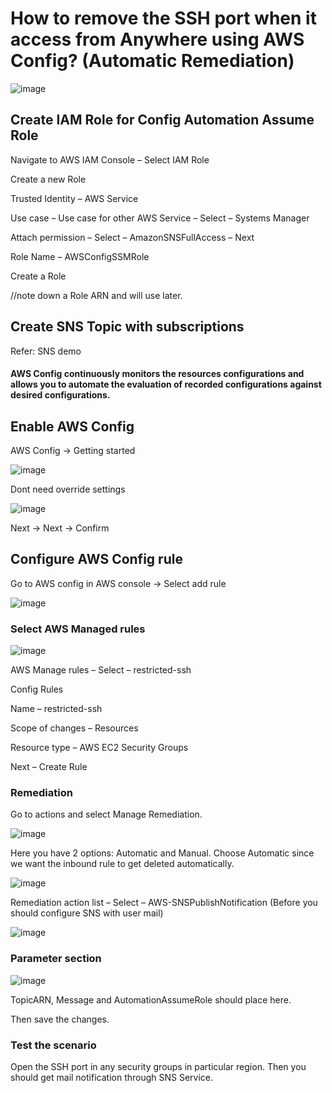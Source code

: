 # How to remove the SSH port when it access from Anywhere using AWS Config? (Automatic Remediation)

![image](https://github.com/kohlidevops/aws-config-to-notify-when-ssh-openend/assets/100069489/90e444fe-bb26-4219-b703-c1bcc3e15b83)

## Create IAM Role for Config Automation Assume Role 

Navigate to AWS IAM Console – Select IAM Role 

Create a new Role 

Trusted Identity – AWS Service 

Use case – Use case for other AWS Service – Select – Systems Manager 

Attach permission – Select – AmazonSNSFullAccess – Next 

Role Name – AWSConfigSSMRole 

Create a Role 

//note down a Role ARN and will use later. 

## Create SNS Topic with subscriptions 

Refer: SNS demo

#### AWS Config continuously monitors the resources configurations and allows you to automate the evaluation of recorded configurations against desired configurations. 

## Enable AWS Config

AWS Config -> Getting started

![image](https://github.com/kohlidevops/aws-config-to-notify-when-ssh-openend/assets/100069489/ece87655-851c-4f0b-9043-a71921fd79c0)

Dont need override settings

![image](https://github.com/kohlidevops/aws-config-to-notify-when-ssh-openend/assets/100069489/1031133a-6fd9-4024-830c-97a3abdbc521)

Next -> Next -> Confirm

## Configure AWS Config rule

Go to AWS config in AWS console -> Select add rule 

![image](https://github.com/kohlidevops/aws-config-to-notify-when-ssh-openend/assets/100069489/b1e1c972-dce8-4229-a087-429e2d3a82e8)

### Select AWS Managed rules 

![image](https://github.com/kohlidevops/aws-config-to-notify-when-ssh-openend/assets/100069489/219ead99-fa21-421e-8953-23e3997309a8)

AWS Manage rules – Select – restricted-ssh 

Config Rules 

Name – restricted-ssh 

Scope of changes – Resources 

Resource type – AWS EC2 Security Groups 

Next – Create Rule

### Remediation

Go to actions and select Manage Remediation. 

![image](https://github.com/kohlidevops/aws-config-to-notify-when-ssh-openend/assets/100069489/dd77b1cf-caac-46b7-92dc-f81c91ccde74)

Here you have 2 options: Automatic and Manual. Choose Automatic since we want the inbound rule to get deleted automatically. 

![image](https://github.com/kohlidevops/aws-config-to-notify-when-ssh-openend/assets/100069489/3cfd38e1-133f-4546-9e61-52f9d97705b8)

Remediation action list – Select – AWS-SNSPublishNotification (Before you should configure SNS with user mail) 

![image](https://github.com/kohlidevops/aws-config-to-notify-when-ssh-openend/assets/100069489/a31b3d83-a42d-42c3-a676-e55c1d5ea9a5)

### Parameter section 

![image](https://github.com/kohlidevops/aws-config-to-notify-when-ssh-openend/assets/100069489/fe15aae1-394d-4c9c-979e-d0fbd42d04ce)

TopicARN, Message and AutomationAssumeRole should place here. 

Then save the changes. 

### Test the scenario 

Open the SSH port in any security groups in particular region. Then you should get mail notification through SNS Service. 
